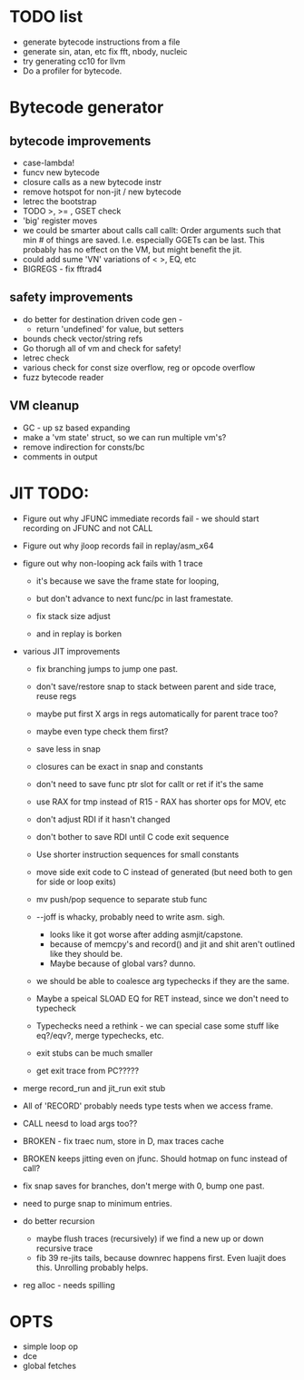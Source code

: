 # TODO list

* generate bytecode instructions from a file
* generate sin, atan, etc fix fft, nbody, nucleic
* try generating cc10 for llvm
* Do a profiler for bytecode.

   
# Bytecode generator

## bytecode improvements 

* case-lambda!
* funcv new bytecode
* closure calls as a new bytecode instr
* remove hotspot for non-jit / new bytecode
* letrec the bootstrap
* TODO >, >= , GSET check
* 'big' register moves
* we could be smarter about calls call callt: Order arguments such that min # of things are saved.  I.e. especially GGETs can be last.
 This probably has no effect on the VM, but might benefit the jit.
* could add sume 'VN' variations of < >, EQ, etc
* BIGREGS - fix fftrad4

## safety improvements
* do better for destination driven code gen - 
   * return 'undefined' for value, but setters
* bounds check vector/string refs
* Go thorugh all of vm and check for safety!
* letrec check
* various check for const size overflow, reg or opcode overflow
* fuzz bytecode reader

## VM cleanup
* GC - up sz based expanding
* make a 'vm state' struct, so we can run multiple vm's?
* remove indirection for consts/bc
* comments in output

# JIT TODO:
* Figure out why JFUNC immediate records fail - we should start recording on JFUNC and not CALL
* Figure out why jloop records fail in replay/asm_x64
* figure out why non-looping ack fails with 1 trace
    * it's because we save the frame state for looping, 
	* but don't advance to next func/pc in last framestate.

  * fix stack size adjust  
  * and in replay is borken
  
* various JIT improvements
  * fix branching jumps to jump one past.
  * don't save/restore snap to stack between parent and side trace, reuse regs
  * maybe put first X args in regs automatically for parent trace too?
  * maybe even type check them first?
  * save less in snap
  * closures can be exact in snap and constants
  * don't need to save func ptr slot for callt or ret if it's the same
  * use RAX for tmp instead of R15 - RAX has shorter ops for MOV, etc
  * don't adjust RDI if it hasn't changed
  * don't bother to save RDI until C code exit sequence
  * Use shorter instruction sequences for small constants
  * move side exit code to C instead of generated (but need both to gen for side or loop exits)
  * mv push/pop sequence to separate stub func
  * --joff is whacky, probably need to write asm.  sigh.
     * looks like it got worse after adding asmjit/capstone.
	 * because of memcpy's and record() and jit and shit aren't outlined like they should be.
	 * Maybe because of global vars? dunno.
  * we should be able to coalesce arg typechecks if they are the same.
  * Maybe a speical SLOAD EQ for RET instead, since we don't need to typecheck
  * Typechecks need a rethink - we can special case some stuff like eq?/eqv?, merge typechecks, etc.
  
  * exit stubs can be much smaller
  * get exit trace from PC?????

* merge record_run and jit_run exit stub
* All of 'RECORD' probably needs type tests when we access frame.

* CALL neesd to load args too??

* BROKEN - fix traec num, store in D, max traces cache
* BROKEN keeps jitting even on jfunc.  Should hotmap on func instead of call?
* fix snap saves for branches, don't merge with 0, bump one past.

* need to purge snap to minimum entries.

* do better recursion 
  * maybe flush traces (recursively) if we find a new up or down recursive trace
  * fib 39 re-jits tails, because downrec happens first.  Even luajit does this.  Unrolling probably helps.

* reg alloc - needs spilling

# OPTS

* simple loop op
* dce
* global fetches


